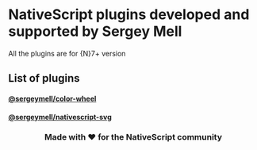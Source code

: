 # NativeScript plugins developed and supported by Sergey Mell
All the plugins are for {N}7+ version
## List of plugins

#### [@sergeymell/color-wheel](https://github.com/SergeyMell/nativescript-plugins/tree/main/packages/color-wheel)
#### [@sergeymell/nativescript-svg](https://github.com/SergeyMell/nativescript-plugins/tree/main/packages/nativescript-svg)

<h3 align="center">Made with ❤️ for the NativeScript community</h3>
